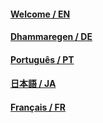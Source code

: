 
#### [Welcome / EN](/sc-voice/en/100-welcome)  
#### [Dhammaregen / DE](https://sc-voice.github.io/dhammaregen/)  
#### [Português / PT](/sc-voice/pt/Home-PT)  
#### [日本語 / JA](/sc-voice/ja/Home-JA)  
#### [Français / FR](/sc-voice/fr/Home-FR)
